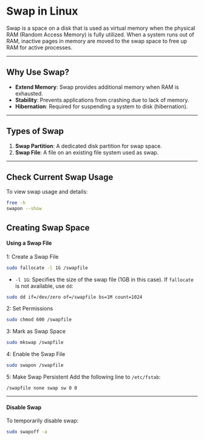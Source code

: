 # Swap in Linux

Swap is a space on a disk that is used as virtual memory when the physical RAM (Random Access Memory) is fully utilized. When a system runs out of RAM, inactive pages in memory are moved to the swap space to free up RAM for active processes.

---

## **Why Use Swap?**

- **Extend Memory**: Swap provides additional memory when RAM is exhausted.
- **Stability**: Prevents applications from crashing due to lack of memory.
- **Hibernation**: Required for suspending a system to disk (hibernation).

---

## **Types of Swap**

1. **Swap Partition**: A dedicated disk partition for swap space.
2. **Swap File**: A file on an existing file system used as swap.

---

## **Check Current Swap Usage**

To view swap usage and details:
```bash
free -h
swapon --show
```
## **Creating Swap Space**
#### Using a Swap File
1: Create a Swap File
```bash
sudo fallocate -l 1G /swapfile
```
- `-l 1G`: Specifies the size of the swap file (1GB in this case).
If `fallocate` is not available, use `dd`:
```bash
sudo dd if=/dev/zero of=/swapfile bs=1M count=1024
```
2: Set Permissions
```bash
sudo chmod 600 /swapfile
```
3: Mark as Swap Space
```bash
sudo mkswap /swapfile
```
4: Enable the Swap File
```bash
sudo swapon /swapfile
```
5: Make Swap Persistent
Add the following line to `/etc/fstab`:
```vim
/swapfile none swap sw 0 0
```

---

#### Disable Swap
To temporarily disable swap:
```bash
sudo swapoff -a
```
